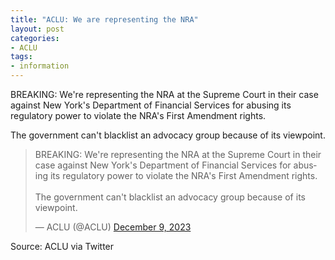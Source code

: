 ```yaml
---
title: "ACLU: We are representing the NRA"
layout: post
categories:
- ACLU
tags:
- information
---
```


BREAKING: We're representing the NRA at the Supreme Court in their case against New York's Department of Financial Services for abusing its regulatory power to violate the NRA's First Amendment rights.

The government can't blacklist an advocacy group because of its viewpoint.

<blockquote class="twitter-tweet"><p lang="en" dir="ltr">BREAKING: We're representing the NRA at the Supreme Court in their case against New York's Department of Financial Services for abusing its regulatory power to violate the NRA's First Amendment rights.<br><br>The government can't blacklist an advocacy group because of its viewpoint.</p>&mdash; ACLU (@ACLU) <a href="https://twitter.com/ACLU/status/1733528454115496219?ref_src=twsrc%5Etfw">December 9, 2023</a></blockquote> <script async src="https://platform.twitter.com/widgets.js" charset="utf-8"></script>

Source: ACLU via Twitter
